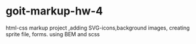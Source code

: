 # goit-markup-hw-4

html-css markup project ,adding SVG-icons,background images, creating sprite file, forms.
using BEM and scss


